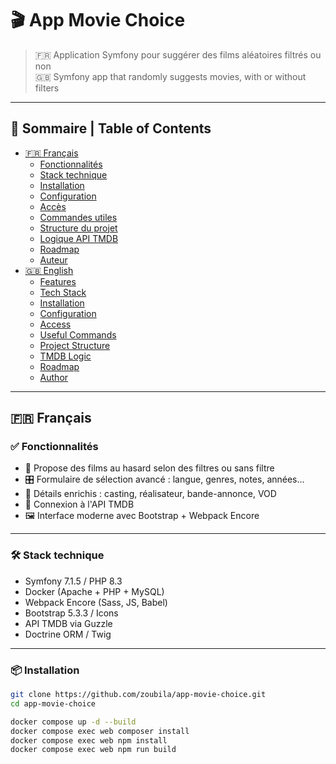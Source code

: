 # 🎬 App Movie Choice

> 🇫🇷 Application Symfony pour suggérer des films aléatoires filtrés ou non  
> 🇬🇧 Symfony app that randomly suggests movies, with or without filters

---

## 📖 Sommaire | Table of Contents

- [🇫🇷 Français](#-français)
  - [Fonctionnalités](#fonctionnalités)
  - [Stack technique](#stack-technique)
  - [Installation](#installation)
  - [Configuration](#configuration)
  - [Accès](#accès)
  - [Commandes utiles](#commandes-utiles)
  - [Structure du projet](#structure-du-projet)
  - [Logique API TMDB](#logique-api-tmdb)
  - [Roadmap](#roadmap)
  - [Auteur](#auteur)
- [🇬🇧 English](#-english)
  - [Features](#features)
  - [Tech Stack](#tech-stack)
  - [Installation](#installation-1)
  - [Configuration](#configuration-1)
  - [Access](#access)
  - [Useful Commands](#useful-commands)
  - [Project Structure](#project-structure)
  - [TMDB Logic](#tmdb-logic)
  - [Roadmap](#roadmap-1)
  - [Author](#author)

---

## 🇫🇷 Français

### ✅ Fonctionnalités

- 🎲 Propose des films au hasard selon des filtres ou sans filtre
- 🎛️ Formulaire de sélection avancé : langue, genres, notes, années...
- 🎥 Détails enrichis : casting, réalisateur, bande-annonce, VOD
- 🔌 Connexion à l'API TMDB
- 🖼️ Interface moderne avec Bootstrap + Webpack Encore

---

### 🛠 Stack technique

- Symfony 7.1.5 / PHP 8.3
- Docker (Apache + PHP + MySQL)
- Webpack Encore (Sass, JS, Babel)
- Bootstrap 5.3.3 / Icons
- API TMDB via Guzzle
- Doctrine ORM / Twig

---

### 📦 Installation

```bash
git clone https://github.com/zoubila/app-movie-choice.git
cd app-movie-choice

docker compose up -d --build
docker compose exec web composer install
docker compose exec web npm install
docker compose exec web npm run build
